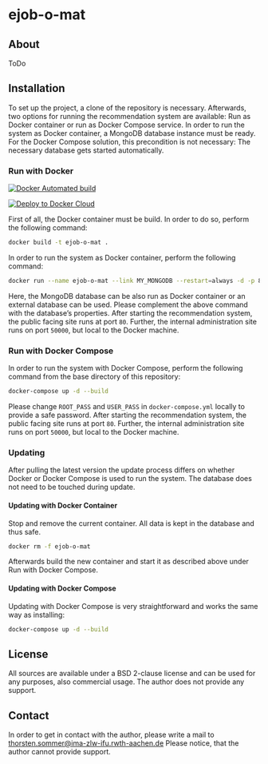 # ejob-o-mat

## About

ToDo

## Installation

To set up the project, a clone of the repository is necessary. Afterwards, two options for running the recommendation system are available: Run as Docker container or run as Docker Compose service. In order to run the system as Docker container, a MongoDB database instance must be ready. For the Docker Compose solution, this precondition is not necessary: The necessary database gets started automatically.

### Run with Docker

[![Docker Automated build](https://img.shields.io/docker/automated/elli2/ejob-o-mat.svg)](https://hub.docker.com/r/elli2/ejob-o-mat/)

[![Deploy to Docker Cloud](https://files.cloud.docker.com/images/deploy-to-dockercloud.svg)](https://cloud.docker.com/stack/deploy/?repo=https://github.com/SommerEngineering/ejob-o-mat)

First of all, the Docker container must be build. In order to do so, perform the following command:

```bash
docker build -t ejob-o-mat .
```

In order to run the system as Docker container, perform the following command:

```bash
docker run --name ejob-o-mat --link MY_MONGODB --restart=always -d -p 80:40000 -p 127.0.0.1:50000:50000 -e "dbHost=MY_MONGODB" -e "dbPassword=MY_PASSWORD" -e "dbUser=ejob-o-mat" ejob-o-mat
```

Here, the MongoDB database can be also run as Docker container or an external database can be used. Please complement the above command with the database’s properties. After starting the recommendation system, the public facing site runs at port `80`. Further, the internal administration site runs on port `50000`, but local to the Docker machine.

### Run with Docker Compose

In order to run the system with Docker Compose, perform the following command from the base directory of this repository:

```bash
docker-compose up -d --build
```

Please change `ROOT_PASS` and `USER_PASS` in `docker-compose.yml` locally to provide a safe password. After starting the recommendation system, the public facing site runs at port `80`. Further, the internal administration site runs on port `50000`, but local to the Docker machine.

### Updating

After pulling the latest version the update process differs on whether Docker or Docker Compose is used to run the system.
The database does not need to be touched during update.

#### Updating with Docker Container

Stop and remove the current container. All data is kept in the database and thus safe.

```bash
docker rm -f ejob-o-mat
```

Afterwards build the new container and start it as described above under Run with Docker Compose.

#### Updating with Docker Compose

Updating with Docker Compose is very straightforward and works the same way as installing:

```bash
docker-compose up -d --build
```

## License

All sources are available under a BSD 2-clause license and can be used for any purposes, also commercial usage. The author does not provide any support.

## Contact

In order to get in contact with the author, please write a mail to thorsten.sommer@ima-zlw-ifu.rwth-aachen.de Please notice, that the author cannot provide support.
